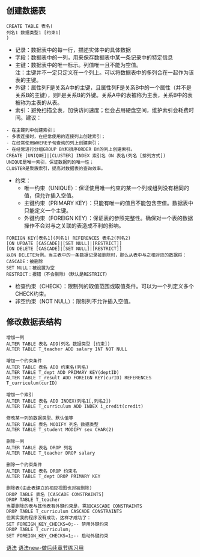 ## 创建数据表
```
CREATE TABLE 表名(
列名1 数据类型1 [约束1]
)
```
- 记录：数据表中的每一行，描述实体中的具体数据
- 字段：数据表中的一列，用来保存数据表中某一条记录中的特定信息
- 主键：数据表中的唯一标示。列值唯一且不能为空值。  
注：主键并不一定只定义在一个列上。可以将数据表中的多列合在一起作为该表的主键。
- 外键：属性列F是关系A中的主键，且属性列F是关系B中的一个属性（并不是关系B的主键），则F是关系B的外键。关系A中的表被称为主表，关系B中的表被称为主表的从表。
- 索引：避免扫描全表，加快访问速度；但会占用硬盘空间，维护索引会耗费时间。建议：
```
- 在主键列中创建索引；
- 多表连接时，在经常使用的连接列上创建索引；
- 在经常使用WHERE子句查询的列上创建索引；
- 在经常进行分组GROUP BY和排序ORDER BY的列上创建索引。
CREATE [UNIQUE]|[CLUSTER] INDEX 索引名 ON 表名(列名 [排列方式])
UNIQUE是唯一索引，保证数据列的唯一性；
CLUSTER是聚簇索引，提高对数据表的查询效率。
```
- 约束：
  - 唯一约束（UNIQUE）：保证使用唯一约束的某一个列或组列没有相同的值，但允许插入空值。
  - 主键约束（PRIMARY KEY）：只能有唯一的值且不能包含空值。数据表中只能定义一个主键。
  - 外键约束（FOREIGN KEY）：保证表的参照完整性。确保对一个表的数据操作不会对与之关联的表造成不利的影响。
```
FOREIGN KEY[表名1](列名1) REFERENCES 表名2(列名2)
[ON UPDATE [CASCADE]|[SET NULL]|[RESTRICT]]
[ON DELETE [CASCADE]|[SET NULL]|[RESTRICT]]
以ON DELETE为例，当主表中的一条数据记录被删除时，那么从表中与之相对应的数据将：
CASCADE：被删除
SET NULL：被设置为空
RESTRICT：报错（不会删除）（默认是RESTRICT）
```
  - 检查约束（CHECK）：限制列的取值范围或取值条件。可以为一个列定义多个CHECK约束。
  - 非空约束（NOT NULL）：限制列不允许插入空值。

## 修改数据表结构
```
增加一列
ALTER TABLE 表名 ADD(列名 数据类型 [约束])
ALTER TABLE T_teacher ADD salary INT NOT NULL

增加一个约束条件
ALTER TABLE 表名 ADD 约束名(列名)
ALTER TABLE T_dept ADD PRIMARY KEY(deptID)
ALTER TABLE T_result ADD FOREIGN KEY(curID) REFERENCES T_curriculum(curID)

增加一个索引
ALTER TABLE 表名 ADD INDEX(列名1[,列名2])
ALTER TABLE T_curriculum ADD INDEX i_credit(credit)

修改某一列的数据类型、默认值等
ALTER TABLE 表名 MODIFY 列名 数据类型
ALTER TABLE T_student MODIFY sex CHAR(2)

删除一列
ALTER TABLE 表名 DROP 列名
ALTER TABLE T_teacher DROP salary

删除一个约束条件
ALTER TABLE 表名 DROP 约束名
ALTER TABLE T_dept DROP PRIMARY KEY

删除表(由此表建立的相应视图也对被删除)
DROP TABLE 表名 [CASCADE CONSTRAINTS]
DROP TABLE T_teacher
当要删除的表与其他表有外键约束是，需加CASCADE CONSTRAINTS
DROP TABLE T_curriculum CASCADE CONSTRAINTS
但其实我的程序没有成功，这样才成功了：
SET FOREIGN_KEY_CHECKS=0;-- 禁用外键约束
DROP TABLE T_curriculum;
SET FOREIGN_KEY_CHECKS=1;-- 启动外键约束

```

  [语法](./chapter4.sql)
  [语法new-做后续章节练习用](./chapter4new.sql)